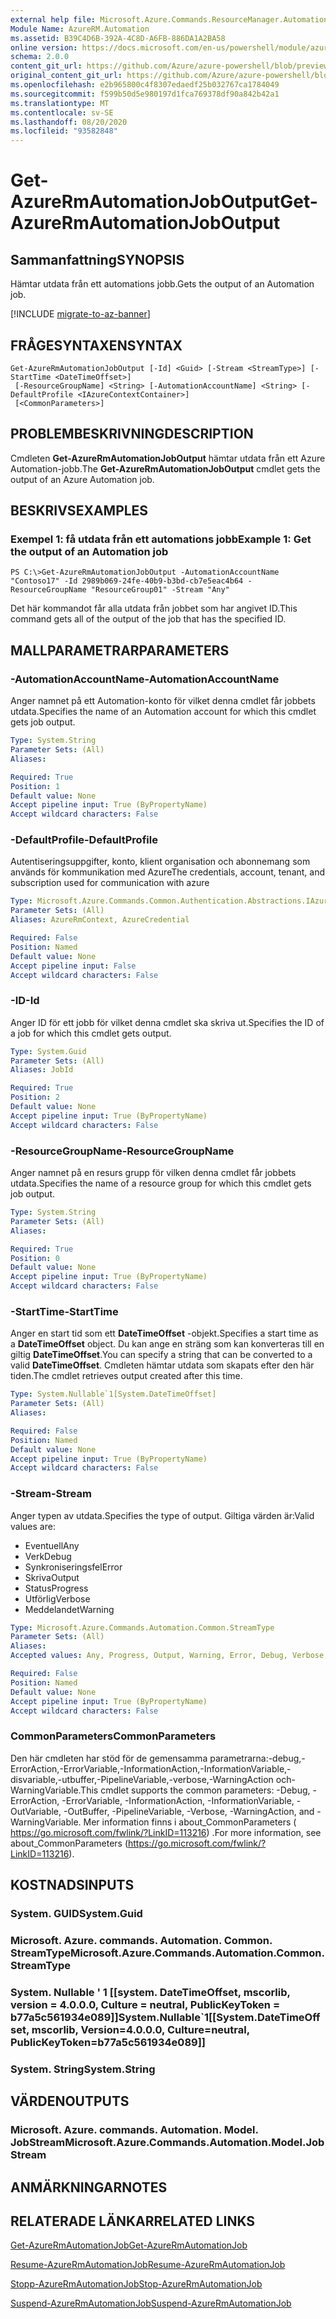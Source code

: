```yaml
---
external help file: Microsoft.Azure.Commands.ResourceManager.Automation.dll-Help.xml
Module Name: AzureRM.Automation
ms.assetid: B39C4D6B-392A-4C8D-A6FB-886DA1A2BA58
online version: https://docs.microsoft.com/en-us/powershell/module/azurerm.automation/get-azurermautomationjoboutput
schema: 2.0.0
content_git_url: https://github.com/Azure/azure-powershell/blob/preview/src/ResourceManager/Automation/Commands.Automation/help/Get-AzureRMAutomationJobOutput.md
original_content_git_url: https://github.com/Azure/azure-powershell/blob/preview/src/ResourceManager/Automation/Commands.Automation/help/Get-AzureRMAutomationJobOutput.md
ms.openlocfilehash: e2b965800c4f8307edaedf25b032767ca1784049
ms.sourcegitcommit: f599b50d5e980197d1fca769378df90a842b42a1
ms.translationtype: MT
ms.contentlocale: sv-SE
ms.lasthandoff: 08/20/2020
ms.locfileid: "93582848"
---
```

# <span data-ttu-id="c135e-101">Get-AzureRmAutomationJobOutput</span><span class="sxs-lookup"><span data-stu-id="c135e-101">Get-AzureRmAutomationJobOutput</span></span>

## <span data-ttu-id="c135e-102">Sammanfattning</span><span class="sxs-lookup"><span data-stu-id="c135e-102">SYNOPSIS</span></span>
<span data-ttu-id="c135e-103">Hämtar utdata från ett automations jobb.</span><span class="sxs-lookup"><span data-stu-id="c135e-103">Gets the output of an Automation job.</span></span>

[!INCLUDE [migrate-to-az-banner](../../includes/migrate-to-az-banner.md)]

## <span data-ttu-id="c135e-104">FRÅGESYNTAXEN</span><span class="sxs-lookup"><span data-stu-id="c135e-104">SYNTAX</span></span>

```
Get-AzureRmAutomationJobOutput [-Id] <Guid> [-Stream <StreamType>] [-StartTime <DateTimeOffset>]
 [-ResourceGroupName] <String> [-AutomationAccountName] <String> [-DefaultProfile <IAzureContextContainer>]
 [<CommonParameters>]
```

## <span data-ttu-id="c135e-105">PROBLEMBESKRIVNING</span><span class="sxs-lookup"><span data-stu-id="c135e-105">DESCRIPTION</span></span>
<span data-ttu-id="c135e-106">Cmdleten **Get-AzureRmAutomationJobOutput** hämtar utdata från ett Azure Automation-jobb.</span><span class="sxs-lookup"><span data-stu-id="c135e-106">The **Get-AzureRmAutomationJobOutput** cmdlet gets the output of an Azure Automation job.</span></span>

## <span data-ttu-id="c135e-107">BESKRIVS</span><span class="sxs-lookup"><span data-stu-id="c135e-107">EXAMPLES</span></span>

### <span data-ttu-id="c135e-108">Exempel 1: få utdata från ett automations jobb</span><span class="sxs-lookup"><span data-stu-id="c135e-108">Example 1: Get the output of an Automation job</span></span>
```
PS C:\>Get-AzureRmAutomationJobOutput -AutomationAccountName "Contoso17" -Id 2989b069-24fe-40b9-b3bd-cb7e5eac4b64 -ResourceGroupName "ResourceGroup01" -Stream "Any"
```

<span data-ttu-id="c135e-109">Det här kommandot får alla utdata från jobbet som har angivet ID.</span><span class="sxs-lookup"><span data-stu-id="c135e-109">This command gets all of the output of the job that has the specified ID.</span></span>

## <span data-ttu-id="c135e-110">MALLPARAMETRAR</span><span class="sxs-lookup"><span data-stu-id="c135e-110">PARAMETERS</span></span>

### <span data-ttu-id="c135e-111">-AutomationAccountName</span><span class="sxs-lookup"><span data-stu-id="c135e-111">-AutomationAccountName</span></span>
<span data-ttu-id="c135e-112">Anger namnet på ett Automation-konto för vilket denna cmdlet får jobbets utdata.</span><span class="sxs-lookup"><span data-stu-id="c135e-112">Specifies the name of an Automation account for which this cmdlet gets job output.</span></span>

```yaml
Type: System.String
Parameter Sets: (All)
Aliases:

Required: True
Position: 1
Default value: None
Accept pipeline input: True (ByPropertyName)
Accept wildcard characters: False
```

### <span data-ttu-id="c135e-113">-DefaultProfile</span><span class="sxs-lookup"><span data-stu-id="c135e-113">-DefaultProfile</span></span>
<span data-ttu-id="c135e-114">Autentiseringsuppgifter, konto, klient organisation och abonnemang som används för kommunikation med Azure</span><span class="sxs-lookup"><span data-stu-id="c135e-114">The credentials, account, tenant, and subscription used for communication with azure</span></span>

```yaml
Type: Microsoft.Azure.Commands.Common.Authentication.Abstractions.IAzureContextContainer
Parameter Sets: (All)
Aliases: AzureRmContext, AzureCredential

Required: False
Position: Named
Default value: None
Accept pipeline input: False
Accept wildcard characters: False
```

### <span data-ttu-id="c135e-115">-ID</span><span class="sxs-lookup"><span data-stu-id="c135e-115">-Id</span></span>
<span data-ttu-id="c135e-116">Anger ID för ett jobb för vilket denna cmdlet ska skriva ut.</span><span class="sxs-lookup"><span data-stu-id="c135e-116">Specifies the ID of a job for which this cmdlet gets output.</span></span>

```yaml
Type: System.Guid
Parameter Sets: (All)
Aliases: JobId

Required: True
Position: 2
Default value: None
Accept pipeline input: True (ByPropertyName)
Accept wildcard characters: False
```

### <span data-ttu-id="c135e-117">-ResourceGroupName</span><span class="sxs-lookup"><span data-stu-id="c135e-117">-ResourceGroupName</span></span>
<span data-ttu-id="c135e-118">Anger namnet på en resurs grupp för vilken denna cmdlet får jobbets utdata.</span><span class="sxs-lookup"><span data-stu-id="c135e-118">Specifies the name of a resource group for which this cmdlet gets job output.</span></span>

```yaml
Type: System.String
Parameter Sets: (All)
Aliases:

Required: True
Position: 0
Default value: None
Accept pipeline input: True (ByPropertyName)
Accept wildcard characters: False
```

### <span data-ttu-id="c135e-119">-StartTime</span><span class="sxs-lookup"><span data-stu-id="c135e-119">-StartTime</span></span>
<span data-ttu-id="c135e-120">Anger en start tid som ett **DateTimeOffset** -objekt.</span><span class="sxs-lookup"><span data-stu-id="c135e-120">Specifies a start time as a **DateTimeOffset** object.</span></span>
<span data-ttu-id="c135e-121">Du kan ange en sträng som kan konverteras till en giltig **DateTimeOffset**.</span><span class="sxs-lookup"><span data-stu-id="c135e-121">You can specify a string that can be converted to a valid **DateTimeOffset**.</span></span>
<span data-ttu-id="c135e-122">Cmdleten hämtar utdata som skapats efter den här tiden.</span><span class="sxs-lookup"><span data-stu-id="c135e-122">The cmdlet retrieves output created after this time.</span></span>

```yaml
Type: System.Nullable`1[System.DateTimeOffset]
Parameter Sets: (All)
Aliases:

Required: False
Position: Named
Default value: None
Accept pipeline input: True (ByPropertyName)
Accept wildcard characters: False
```

### <span data-ttu-id="c135e-123">-Stream</span><span class="sxs-lookup"><span data-stu-id="c135e-123">-Stream</span></span>
<span data-ttu-id="c135e-124">Anger typen av utdata.</span><span class="sxs-lookup"><span data-stu-id="c135e-124">Specifies the type of output.</span></span>
<span data-ttu-id="c135e-125">Giltiga värden är:</span><span class="sxs-lookup"><span data-stu-id="c135e-125">Valid values are:</span></span> 
- <span data-ttu-id="c135e-126">Eventuell</span><span class="sxs-lookup"><span data-stu-id="c135e-126">Any</span></span>
- <span data-ttu-id="c135e-127">Verk</span><span class="sxs-lookup"><span data-stu-id="c135e-127">Debug</span></span>
- <span data-ttu-id="c135e-128">Synkroniseringsfel</span><span class="sxs-lookup"><span data-stu-id="c135e-128">Error</span></span>
- <span data-ttu-id="c135e-129">Skriva</span><span class="sxs-lookup"><span data-stu-id="c135e-129">Output</span></span>
- <span data-ttu-id="c135e-130">Status</span><span class="sxs-lookup"><span data-stu-id="c135e-130">Progress</span></span>
- <span data-ttu-id="c135e-131">Utförlig</span><span class="sxs-lookup"><span data-stu-id="c135e-131">Verbose</span></span>
- <span data-ttu-id="c135e-132">Meddelandet</span><span class="sxs-lookup"><span data-stu-id="c135e-132">Warning</span></span>

```yaml
Type: Microsoft.Azure.Commands.Automation.Common.StreamType
Parameter Sets: (All)
Aliases:
Accepted values: Any, Progress, Output, Warning, Error, Debug, Verbose

Required: False
Position: Named
Default value: None
Accept pipeline input: True (ByPropertyName)
Accept wildcard characters: False
```

### <span data-ttu-id="c135e-133">CommonParameters</span><span class="sxs-lookup"><span data-stu-id="c135e-133">CommonParameters</span></span>
<span data-ttu-id="c135e-134">Den här cmdleten har stöd för de gemensamma parametrarna:-debug,-ErrorAction,-ErrorVariable,-InformationAction,-InformationVariable,-disvariable,-utbuffer,-PipelineVariable,-verbose,-WarningAction och-WarningVariable.</span><span class="sxs-lookup"><span data-stu-id="c135e-134">This cmdlet supports the common parameters: -Debug, -ErrorAction, -ErrorVariable, -InformationAction, -InformationVariable, -OutVariable, -OutBuffer, -PipelineVariable, -Verbose, -WarningAction, and -WarningVariable.</span></span> <span data-ttu-id="c135e-135">Mer information finns i about_CommonParameters ( https://go.microsoft.com/fwlink/?LinkID=113216) .</span><span class="sxs-lookup"><span data-stu-id="c135e-135">For more information, see about_CommonParameters (https://go.microsoft.com/fwlink/?LinkID=113216).</span></span>

## <span data-ttu-id="c135e-136">KOSTNADS</span><span class="sxs-lookup"><span data-stu-id="c135e-136">INPUTS</span></span>

### <span data-ttu-id="c135e-137">System. GUID</span><span class="sxs-lookup"><span data-stu-id="c135e-137">System.Guid</span></span>

### <span data-ttu-id="c135e-138">Microsoft. Azure. commands. Automation. Common. StreamType</span><span class="sxs-lookup"><span data-stu-id="c135e-138">Microsoft.Azure.Commands.Automation.Common.StreamType</span></span>

### <span data-ttu-id="c135e-139">System. Nullable ' 1 [[system. DateTimeOffset, mscorlib, version = 4.0.0.0, Culture = neutral, PublicKeyToken = b77a5c561934e089]]</span><span class="sxs-lookup"><span data-stu-id="c135e-139">System.Nullable\`1[[System.DateTimeOffset, mscorlib, Version=4.0.0.0, Culture=neutral, PublicKeyToken=b77a5c561934e089]]</span></span>

### <span data-ttu-id="c135e-140">System. String</span><span class="sxs-lookup"><span data-stu-id="c135e-140">System.String</span></span>

## <span data-ttu-id="c135e-141">VÄRDEN</span><span class="sxs-lookup"><span data-stu-id="c135e-141">OUTPUTS</span></span>

### <span data-ttu-id="c135e-142">Microsoft. Azure. commands. Automation. Model. JobStream</span><span class="sxs-lookup"><span data-stu-id="c135e-142">Microsoft.Azure.Commands.Automation.Model.JobStream</span></span>

## <span data-ttu-id="c135e-143">ANMÄRKNINGAR</span><span class="sxs-lookup"><span data-stu-id="c135e-143">NOTES</span></span>

## <span data-ttu-id="c135e-144">RELATERADE LÄNKAR</span><span class="sxs-lookup"><span data-stu-id="c135e-144">RELATED LINKS</span></span>

[<span data-ttu-id="c135e-145">Get-AzureRmAutomationJob</span><span class="sxs-lookup"><span data-stu-id="c135e-145">Get-AzureRmAutomationJob</span></span>](./Get-AzureRMAutomationJob.md)

[<span data-ttu-id="c135e-146">Resume-AzureRmAutomationJob</span><span class="sxs-lookup"><span data-stu-id="c135e-146">Resume-AzureRmAutomationJob</span></span>](./Resume-AzureRMAutomationJob.md)

[<span data-ttu-id="c135e-147">Stopp-AzureRmAutomationJob</span><span class="sxs-lookup"><span data-stu-id="c135e-147">Stop-AzureRmAutomationJob</span></span>](./Stop-AzureRMAutomationJob.md)

[<span data-ttu-id="c135e-148">Suspend-AzureRmAutomationJob</span><span class="sxs-lookup"><span data-stu-id="c135e-148">Suspend-AzureRmAutomationJob</span></span>](./Suspend-AzureRMAutomationJob.md)



